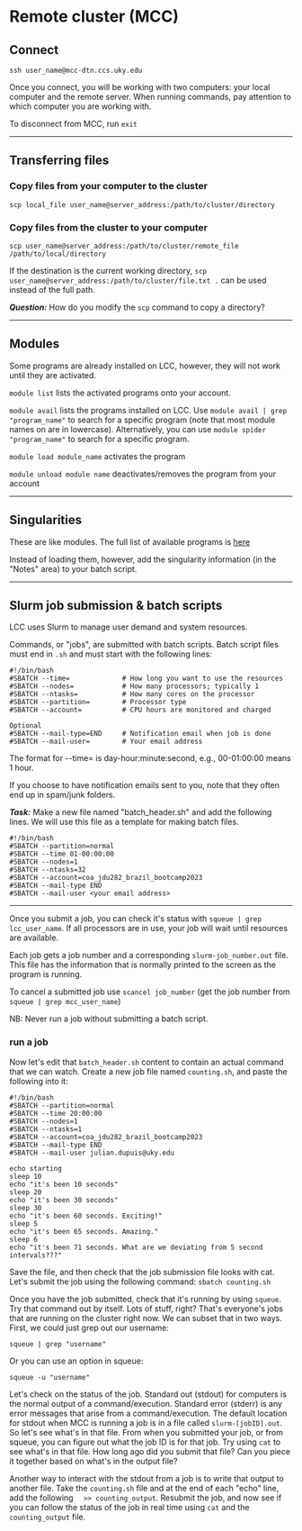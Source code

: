 # Remote cluster (MCC)

## Connect
`ssh user_name@mcc-dtn.ccs.uky.edu` 

Once you connect, you will be working with two computers: your local computer and the remote server. When running commands, pay attention to which computer you are working with.

To disconnect from MCC, run `exit`

___

## Transferring files 

### Copy files from your computer to the cluster
`scp local_file user_name@server_address:/path/to/cluster/directory`

### Copy files from the cluster to your computer
`scp user_name@server_address:/path/to/cluster/remote_file /path/to/local/directory`<br>

If the destination is the current working directory, `scp user_name@server_address:/path/to/cluster/file.txt .` can be used instead of the full path.

**_Question:_** How do you modify the `scp` command to copy a directory?

___

## Modules
Some programs are already installed on LCC, however, they will not work until they are activated.

`module list` lists the activated programs onto your account.

`module avail` lists the programs installed on LCC. Use `module avail | grep "program_name"` to search for a specific program (note that most module names on are in lowercase). Alternatively, you can use `module spider "program_name"` to search for a specific program.

`module load module_name` activates the program

`module unload module name` deactivates/removes the program from your account

___

## Singularities
These are like modules. The full list of available programs is [here](https://ukyrcd.atlassian.net/wiki/spaces/UKYHPCDocs/pages/2920537/Software+list+for+singularity+containers+for+conda+packages+in+the+MCC+cluster)

Instead of loading them, however, add the singularity information (in the "Notes" area) to your batch script. 

___

## Slurm job submission & batch scripts
LCC uses Slurm to manage user demand and system resources. 

Commands, or "jobs", are submitted with batch scripts. Batch script files must end in `.sh` and must start with the following lines:

```
#!/bin/bash
#SBATCH --time=             # How long you want to use the resources
#SBATCH --nodes=            # How many processors; typically 1
#SBATCH --ntasks=           # How many cores on the processor
#SBATCH --partition=        # Processor type
#SBATCH --account=          # CPU hours are monitored and charged

Optional
#SBATCH --mail-type=END     # Notification email when job is done
#SBATCH --mail-user=        # Your email address
```
The format for --time= is day-hour:minute:second, e.g., 00-01:00:00 means 1 hour.

If you choose to have notification emails sent to you, note that they often end up in spam/junk folders.

**_Task:_** Make a new file named "batch_header.sh" and add the following lines. We will use this file as a template for making batch files.
```
#!/bin/bash
#SBATCH --partition=normal
#SBATCH --time 01-00:00:00
#SBATCH --nodes=1
#SBATCH --ntasks=32
#SBATCH --account=coa_jdu282_brazil_bootcamp2023
#SBATCH --mail-type END
#SBATCH --mail-user <your email address>
```
___

Once you submit a job, you can check it's status with `squeue | grep lcc_user_name`. If all processors are in use, your job will wait until resources are available. 

Each job gets a job number and a corresponding `slurm-job_number.out` file. This file has the information that is normally printed to the screen as the program is running. 

To cancel a submitted job use `scancel job_number` (get the job number from `squeue | grep mcc_user_name`)

NB: Never run a job without submitting a batch script.

### run a job
Now let's edit that `batch_header.sh` content to contain an actual command that we can watch. Create a new job file named `counting.sh`, and paste the following into it:
```
#!/bin/bash
#SBATCH --partition=normal
#SBATCH --time 20:00:00
#SBATCH --nodes=1
#SBATCH --ntasks=1
#SBATCH --account=coa_jdu282_brazil_bootcamp2023
#SBATCH --mail-type END
#SBATCH --mail-user julian.dupuis@uky.edu

echo starting
sleep 10
echo "it's been 10 seconds"
sleep 20
echo "it's been 30 seconds"
sleep 30 
echo "it's been 60 seconds. Exciting!"
sleep 5
echo "it's been 65 seconds. Amazing."
sleep 6
echo "it's been 71 seconds. What are we deviating from 5 second intervals???"
```
Save the file, and then check that the job submission file looks with cat. <br>
Let's submit the job using the following command: `sbatch counting.sh`

Once you have the job submitted, check that it's running by using `squeue`. Try that command out by itself. Lots of stuff, right? That's everyone's jobs that are running on the cluster right now. We can subset that in two ways. First, we could just grep out our username:
```
squeue | grep "username"
```
Or you can use an option in squeue:
```
squeue -u "username"
```

Let's check on the status of the job. Standard out (stdout) for computers is the normal output of a command/execution. Standard error (stderr) is any error messages that arise from a command/execution. The default location for stdout when MCC is running a job is in a file called `slurm-[jobID].out`. So let's see what's in that file. From when you submitted your job, or from squeue, you can figure out what the job ID is for that job. Try using `cat` to see what's in that file. How long ago did you submit that file? Can you piece it together based on what's in the output file?

Another way to interact with the stdout from a job is to write that output to another file. Take the `counting.sh` file and at the end of each "echo" line, add the following `  >> counting_output`. Resubmit the job, and now see if you can follow the status of the job in real time using `cat` and the `counting_output` file.

